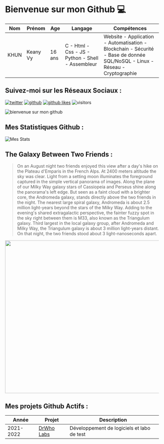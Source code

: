 # Bienvenue sur mon Github 💻
| Nom | Prénom | Age | Langage | Compétences |
|---  |---     |---  |---      |---
| KHUN | Keany Vy | 16 ans | C - Html - Css - JS - Python - Shell - Assembleur | Website - Application - Automatisation - Blockchain - Sécurité - Base de donnée SQL/NoSQL - Linux - Réseau - Cryptographie |

## Suivez-moi sur les Réseaux Sociaux :
[![twitter](https://img.shields.io/twitter/follow/thisiskeanyvy?style=social)](https://twitter.com/thisiskeanyvy)
[![github](https://img.shields.io/github/followers/thisiskeanyvy?style=social)](https://github.com/thisiskeanyvy?tab=followers)
[![github likes](https://img.shields.io/github/stars/thisiskeanyvy?style=social)](https://github.com/thisiskeanyvy)
![visitors](https://visitor-badge.glitch.me/badge?page_id=page.id=thisiskeanyvy.thisiskeanyvy)

![bienvenue sur mon github](https://thisiskeanyvy-hosting.pages.dev/banner.gif)

## Mes Statistiques Github :
![Mes Stats](https://github-readme-stats.vercel.app/api?username=thisiskeanyvy&show_icons=true&theme=radical)

## The Galaxy Between Two Friends :

> On an August night two friends enjoyed this view after a day's hike on the Plateau d'Emparis in the French Alps. At 2400 meters altitude the sky was clear. Light from a setting moon illuminates the foreground captured in the simple vertical panorama of images. Along the plane of our Milky Way galaxy stars of Cassiopeia and Perseus shine along the panorama's left edge. But seen as a faint cloud with a brighter core, the Andromeda galaxy, stands directly above the two friends in the night. The nearest large spiral galaxy, Andromeda is about 2.5 million light-years beyond the stars of the Milky Way. Adding to the evening's shared extragalactic perspective, the fainter fuzzy spot in the sky right between them is M33, also known as the Triangulum galaxy. Third largest in the local galaxy group, after Andromeda and Milky Way, the Triangulum galaxy is about 3 million light-years distant. On that night, the two friends stood about 3 light-nanoseconds apart.

<img src='https://apod.nasa.gov/apod/image/2111/panohugoetmoiAPODjpg-standard1024.jpg' width="800" height="500"/>

## Mes projets Github Actifs :
| Année | Projet | Description |
|---   |---     |---          |
| 2021-2022 | [DrWho Labs](https://github.com/drwholabs) | Développement de logiciels et labo de test |